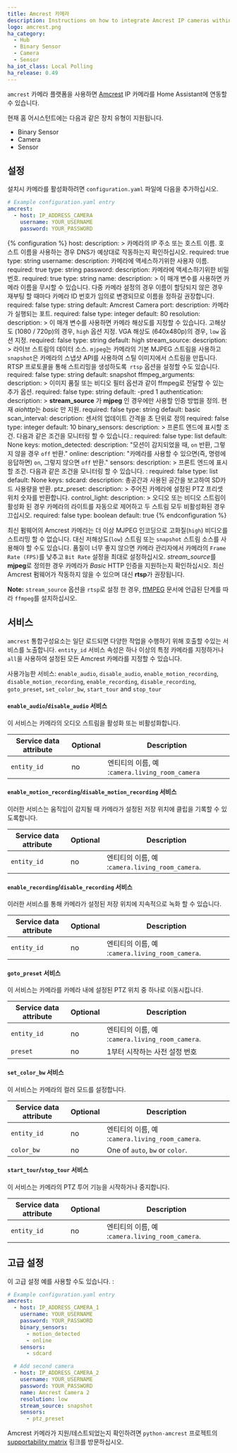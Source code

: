 ```yaml
---
title: Amcrest 카메라
description: Instructions on how to integrate Amcrest IP cameras within Home Assistant.
logo: amcrest.png
ha_category:
  - Hub
  - Binary Sensor
  - Camera
  - Sensor
ha_iot_class: Local Polling
ha_release: 0.49
---
```


`amcrest` 카메라 플랫폼을 사용하면 [Amcrest](https://amcrest.com/) IP 카메라를 Home Assistant에 연동할 수 있습니다.

현재 홈 어시스턴트에는 다음과 같은 장치 유형이 지원됩니다.

- Binary Sensor
- Camera
- Sensor

## 설정

설치시 카메라를 활성화하려면 `configuration.yaml` 파일에 다음을 추가하십시오.

```yaml
# Example configuration.yaml entry
amcrest:
  - host: IP_ADDRESS_CAMERA
    username: YOUR_USERNAME
    password: YOUR_PASSWORD

```

{% configuration %}
host:
  description: >
    카메라의 IP 주소 또는 호스트 이름. 호스트 이름을 사용하는 경우 DNS가 예상대로 작동하는지 확인하십시오.
  required: true
  type: string
username:
  description: 카메라에 액세스하기위한 사용자 이름.
  required: true
  type: string
password:
  description: 카메라에 액세스하기위한 비밀번호.
  required: true
  type: string
name:
  description: >
    이 매개 변수를 사용하면 카메라 이름을 무시할 수 있습니다. 다중 카메라 설정의 경우 이름이 할당되지 않은 경우 재부팅 할 때마다 카메라 ID 번호가 임의로 변경되므로 이름을 정하길 권장합니다.
  required: false
  type: string
  default: Amcrest Camera
port:
  description: 카메라가 실행되는 포트.
  required: false
  type: integer
  default: 80
resolution:
  description: >
    이 매개 변수를 사용하면 카메라 해상도를 지정할 수 있습니다.
    고해상도 (1080 / 720p)의 경우, `high` 옵션 지정.
    VGA 해상도 (640x480p)의 경우, `low` 옵션 지정.
  required: false
  type: string
  default: high
stream_source:
  description: >
    라이브 스트림의 데이터 소스. `mjpeg`는 카메라의 기본 MJPEG 스트림을 사용하고 `snapshot`은 카메라의 스냅샷 API를 사용하여 스틸 이미지에서 스트림을 만듭니다. RTSP 프로토콜을 통해 스트리밍을 생성하도록` rtsp` 옵션을 설정할 수도 있습니다.
  required: false
  type: string
  default: snapshot
ffmpeg_arguments:
  description: >
    이미지 품질 또는 비디오 필터 옵션과 같이 ffmpeg로 전달할 수 있는 추가 옵션.
  required: false
  type: string
  default: -pred 1
authentication:
  description: >
    **stream_source** 가 **mjpeg** 인 경우에만 사용할 인증 방법을 정의. 현재 *aiohttp*는 *basic* 만 지원.
  required: false
  type: string
  default: basic
scan_interval:
  description: 센서의 업데이트 간격을 초 단위로 정의
  required: false
  type: integer
  default: 10
binary_sensors:
  description: >
    프론트 엔드에 표시할 조건.
    다음과 같은 조건을 모니터링 할 수 있습니다.:
  required: false
  type: list
  default: None
  keys:
    motion_detected:
      description: "모션이 감지되었을 때, `on` 반환, 그렇지 않을 경우 `off` 반환."
    online:
      description: "카메라를 사용할 수 있으면(즉, 명령에 응답하면) `on`, 그렇지 않으면 `off` 반환."
sensors:
  description: >
    프론트 엔드에 표시 할 조건.
    다음과 같은 조건을 모니터링 할 수 있습니다. : 
  required: false
  type: list
  default: None
  keys:
    sdcard:
      description: 총공간과 사용된 공간을 보고하여 SD카드 사용량을 반환.
    ptz_preset:
      description: >
        주어진 카메라에 설정된 PTZ 프리셋 위치 숫자를 반환합니다.
control_light:
  description: >
     오디오 또는 비디오 스트림이 활성화 된 경우 카메라의 라이트를 자동으로 제어하고 두 스트림 모두 비활성화된 경우 끄십시오.
  required: false
  type: boolean
  default: true
{% endconfiguration %}

최신 펌웨어의 Amcrest 카메라는 더 이상 MJPEG 인코딩으로 고화질(`high`) 비디오를 스트리밍 할 수 없습니다. 대신 저해상도(`low`) 스트림 또는 `snapshot` 스트림 소스를 사용해야 할 수도 있습니다. 품질이 너무 좋지 않으면 카메라 관리자에서 카메라의 `Frame Rate (FPS)`를 낮추고 `Bit Rate` 설정을 최대로 설정하십시오. *stream_source*를 **mjpeg**로 정의한 경우 카메라가 *Basic* HTTP 인증을 지원하는지 확인하십시오. 최신 Amcrest 펌웨어가 작동하지 않을 수 있으며 대신 **rtsp**가 권장됩니다.

**Note:** `stream_source` 옵션을 `rtsp`로 설정 한 경우, [ffMPEG](/integrations/ffmpeg/) 문서에 언급된 단계를 따라 `ffmpeg`를 설치하십시오.

## 서비스

`amcrest` 통합구성요소는 일단 로드되면 다양한 작업을 수행하기 위해 호출할 수있는 서비스를 노출합니다. `entity_id` 서비스 속성은 하나 이상의 특정 카메라를 지정하거나 `all`을 사용하여 설정된 모든 Amcrest 카메라를 지정할 수 있습니다.

사용가능한 서비스:
`enable_audio`, `disable_audio`,
`enable_motion_recording`, `disable_motion_recording`,
`enable_recording`, `disable_recording`,
`goto_preset`, `set_color_bw`,
`start_tour` and `stop_tour`

#### `enable_audio`/`disable_audio` 서비스

이 서비스는 카메라의 오디오 스트림을 활성화 또는 비활성화합니다.

Service data attribute | Optional | Description
-|-|-
`entity_id` | no | 엔티티의 이름, 예 :`camera.living_room_camera`

#### `enable_motion_recording`/`disable_motion_recording` 서비스

이러한 서비스는 움직임이 감지될 때 카메라가 설정된 저장 위치에 클립을 기록할 수 있도록합니다.

Service data attribute | Optional | Description
-|-|-
`entity_id` | no | 엔티티의 이름, 예 :`camera.living_room_camera`.

#### `enable_recording`/`disable_recording` 서비스

이러한 서비스를 통해 카메라가 설정된 저장 위치에 지속적으로 녹화 할 수 있습니다.

Service data attribute | Optional | Description
-|-|-
`entity_id` | no | 엔티티의 이름, 예 :`camera.living_room_camera`.

#### `goto_preset` 서비스

이 서비스는 카메라를 카메라 내에 설정된 PTZ 위치 중 하나로 이동시킵니다.

Service data attribute | Optional | Description
-|-|-
`entity_id` | no | 엔티티의 이름, 예 :`camera.living_room_camera`.
`preset` | no | 1부터 시작하는 사전 설정 번호

#### `set_color_bw` 서비스

이 서비스는 카메라의 컬러 모드를 설정합니다.

Service data attribute | Optional | Description
-|-|-
`entity_id` | no | 엔티티의 이름, 예 :`camera.living_room_camera`.
`color_bw` | no | One of `auto`, `bw` or `color`.

#### `start_tour`/`stop_tour` 서비스

이 서비스는 카메라의 PTZ 투어 기능을 시작하거나 중지합니다.

Service data attribute | Optional | Description
-|-|-
`entity_id` | no | 엔티티의 이름, 예 :`camera.living_room_camera`.

## 고급 설정

이 고급 설정 예를 사용할 수도 있습니다. : 

```yaml
# Example configuration.yaml entry
amcrest:
  - host: IP_ADDRESS_CAMERA_1
    username: YOUR_USERNAME
    password: YOUR_PASSWORD
    binary_sensors:
      - motion_detected
      - online
    sensors:
      - sdcard

  # Add second camera
  - host: IP_ADDRESS_CAMERA_2
    username: YOUR_USERNAME
    password: YOUR_PASSWORD
    name: Amcrest Camera 2
    resolution: low
    stream_source: snapshot
    sensors:
      - ptz_preset
```

Amcrest 카메라가 지원/테스트되었는지 확인하려면 `python-amcrest` 프로젝트의 [supportability matrix](https://github.com/tchellomello/python-amcrest#supportability-matrix) 링크를 방문하십시오.